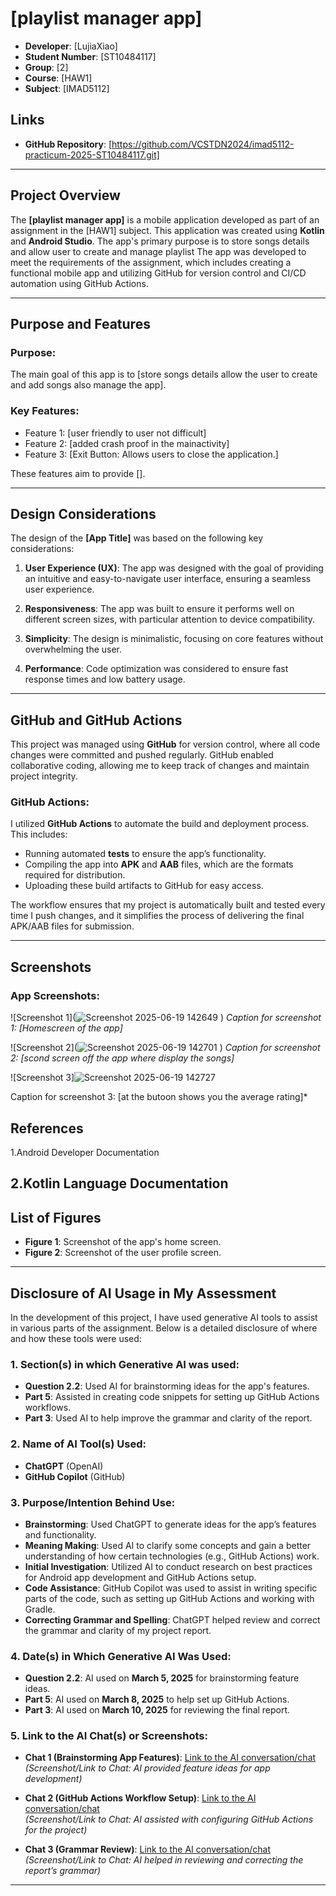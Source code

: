 
# [playlist manager app]
- **Developer**: [LujiaXiao]
- **Student Number**: [ST10484117]
- **Group**: [2]
- **Course**: [HAW1]
- **Subject**: [IMAD5112]

## Links
- **GitHub Repository**: [https://github.com/VCSTDN2024/imad5112-practicum-2025-ST10484117.git]


---

## Project Overview

The **[playlist manager app]** is a mobile application developed as part of an assignment in the [HAW1] subject. This application was created using **Kotlin** and **Android Studio**. The app's primary purpose is to store songs details and allow user to create and manage playlist
The app was developed to meet the requirements of the assignment, which includes creating a functional mobile app and utilizing GitHub for version control and CI/CD automation using GitHub Actions.

---

## Purpose and Features

### Purpose:
The main goal of this app is to [store songs details allow the user to create and add songs also manage the app]. 

### Key Features:
- Feature 1: [user friendly to user not difficult]
- Feature 2: [added crash proof in the mainactivity]
- Feature 3: [Exit Button: Allows users to close the application.]

These features aim to provide [].

---

## Design Considerations

The design of the **[App Title]** was based on the following key considerations:

1. **User Experience (UX)**: The app was designed with the goal of providing an intuitive and easy-to-navigate user interface, ensuring a seamless user experience.
   
2. **Responsiveness**: The app was built to ensure it performs well on different screen sizes, with particular attention to device compatibility.
   
3. **Simplicity**: The design is minimalistic, focusing on core features without overwhelming the user.
   
4. **Performance**: Code optimization was considered to ensure fast response times and low battery usage.

---

## GitHub and GitHub Actions

This project was managed using **GitHub** for version control, where all code changes were committed and pushed regularly. GitHub enabled collaborative coding, allowing me to keep track of changes and maintain project integrity.

### GitHub Actions:
I utilized **GitHub Actions** to automate the build and deployment process. This includes:

- Running automated **tests** to ensure the app’s functionality.
- Compiling the app into **APK** and **AAB** files, which are the formats required for distribution.
- Uploading these build artifacts to GitHub for easy access.

The workflow ensures that my project is automatically built and tested every time I push changes, and it simplifies the process of delivering the final APK/AAB files for submission.

---

## Screenshots

### App Screenshots:
![Screenshot 1](![Screenshot 2025-06-19 142649](https://github.com/user-attachments/assets/24499548-c1e8-46c6-92a6-d9515244b07c)
)
*Caption for screenshot 1: [Homescreen of the app]*

![Screenshot 2](![Screenshot 2025-06-19 142701](https://github.com/user-attachments/assets/8eaaaab6-51ee-46bc-b698-003267a49d18)
)
*Caption for screenshot 2: [scond screen off the app where display the songs]*

![Screenshot 3]![Screenshot 2025-06-19 142727](https://github.com/user-attachments/assets/5c25d386-b47f-4011-802e-b75e2a725a5c)

Caption for screenshot 3: [at the butoon shows you the average rating]*



## References

1.Android Developer Documentation

2.Kotlin Language Documentation
---

## List of Figures

- **Figure 1**: Screenshot of the app's home screen.
- **Figure 2**: Screenshot of the user profile screen.

---

## Disclosure of AI Usage in My Assessment

In the development of this project, I have used generative AI tools to assist in various parts of the assignment. Below is a detailed disclosure of where and how these tools were used:

### 1. **Section(s) in which Generative AI was used:**
- **Question 2.2**: Used AI for brainstorming ideas for the app's features.
- **Part 5**: Assisted in creating code snippets for setting up GitHub Actions workflows.
- **Part 3**: Used AI to help improve the grammar and clarity of the report.

### 2. **Name of AI Tool(s) Used:**
- **ChatGPT** (OpenAI)
- **GitHub Copilot** (GitHub)

### 3. **Purpose/Intention Behind Use:**
- **Brainstorming**: Used ChatGPT to generate ideas for the app’s features and functionality.
- **Meaning Making**: Used AI to clarify some concepts and gain a better understanding of how certain technologies (e.g., GitHub Actions) work.
- **Initial Investigation**: Utilized AI to conduct research on best practices for Android app development and GitHub Actions setup.
- **Code Assistance**: GitHub Copilot was used to assist in writing specific parts of the code, such as setting up GitHub Actions and working with Gradle.
- **Correcting Grammar and Spelling**: ChatGPT helped review and correct the grammar and clarity of my project report.

### 4. **Date(s) in Which Generative AI Was Used:**
- **Question 2.2**: AI used on **March 5, 2025** for brainstorming feature ideas.
- **Part 5**: AI used on **March 8, 2025** to help set up GitHub Actions.
- **Part 3**: AI used on **March 10, 2025** for reviewing the final report.

### 5. **Link to the AI Chat(s) or Screenshots:**
- **Chat 1 (Brainstorming App Features)**: [Link to the AI conversation/chat](insert_link_here)  
  *(Screenshot/Link to Chat: AI provided feature ideas for app development)*

- **Chat 2 (GitHub Actions Workflow Setup)**: [Link to the AI conversation/chat](insert_link_here)  
  *(Screenshot/Link to Chat: AI assisted with configuring GitHub Actions for the project)*

- **Chat 3 (Grammar Review)**: [Link to the AI conversation/chat](insert_link_here)  
  *(Screenshot/Link to Chat: AI helped in reviewing and correcting the report’s grammar)*


---

